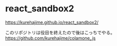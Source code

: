 # react_sandbox2

https://kurehajime.github.io/react_sandbox2/


このリポジトリは役目を終えたので後はこっちでやる。
https://github.com/kurehajime/colamone_js
